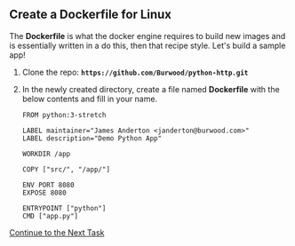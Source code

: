 
## Create a Dockerfile for Linux

The **Dockerfile** is what the docker engine requires to build new images and is essentially written in a do this, then that recipe style. Let's build a sample app!

 1. Clone the repo:  **`https://github.com/Burwood/python-http.git`**
 2. In the newly created directory, create a file named **Dockerfile** with the below contents and fill in your name.
 
		FROM python:3-stretch

		LABEL maintainer="James Anderton <janderton@burwood.com>"
		LABEL description="Demo Python App"

		WORKDIR /app

		COPY ["src/", "/app/"]

		ENV PORT 8080
		EXPOSE 8080

		ENTRYPOINT ["python"]
		CMD ["app.py"]

[Continue to the Next Task](https://github.com/Burwood/containers101/blob/master/containers_lab/task_5.md)
